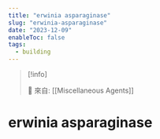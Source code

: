 ```yaml
---
title: "erwinia asparaginase"
slug: "erwinia-asparaginase"
date: "2023-12-09"
enableToc: false
tags:
  - building
---
```


> [!info]
>
> 🌱 來自: [[Miscellaneous Agents]]

# erwinia asparaginase


